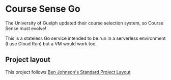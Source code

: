 # Course Sense Go

The University of Guelph updated their course selection system, so Course Sense must evolve!

This is a stateless Go service intended to be run in a serverless environment (I use Cloud Run) but a VM would work too.

## Project layout

This project follows [Ben Johnson's Standard Project Layout](https://www.gobeyond.dev/standard-package-layout/)
